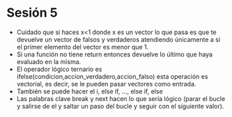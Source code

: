 # Sesión 5
- Cuidado que si haces x<1 donde x es un vector lo que pasa es que te devuelve un vector de falsos y verdaderos atendiendo únicamente a si el primer elemento del vector es menor que 1.
- Si una función no tiene return entonces devuelve lo último que haya evaluado en la misma.
- El operador lógico ternario es ifelse(condicion,accion_verdadero,accion_falso) esta operación es vectorial, es decir, se le pueden pasar vectores como entrada.
- También se puede hacer el i, else if, ..., else if, else
- Las palabras clave break y next hacen lo que sería lógico (parar el bucle y salirse de el y saltar un paso del bucle y seguir con el siguiente valor).
